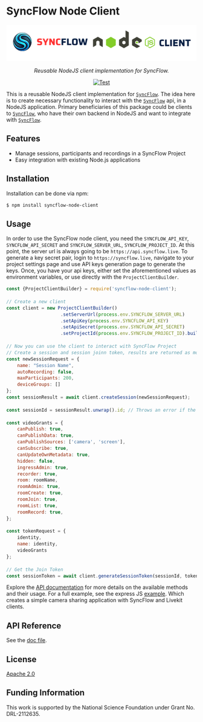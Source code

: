 # SyncFlow Node Client
<p align="center">
  <a href="https://github.com/oele-isis-vanderbilt/syncflow-node-client.git"><img src="./banner.png" alt="syncflow-node-client"></a>
</p>
<p align="center">
    <em>Reusable NodeJS client implementation for SyncFlow.</em>
</p>
<p align="center">
<a href="https://github.com/oele-isis-vanderbilt/syncflow-node-client/actions/workflows/test.yaml" target="_blank">
    <img src="https://github.com/oele-isis-vanderbilt/syncflow-node-client/actions/workflows/test.yaml/badge.svg" alt="Test">
</a>
</p>

This is a reusable NodeJS client implementation for [`SyncFlow`](https://syncflow.live). The idea here is to create necessary functionality to interact with the [`SyncFlow`](https://syncflow.live) api, in a NodeJS application. Primary beneficiaries of this package could be clients to [`SyncFlow`](https://syncflow.live), who have their own backend in NodeJS and want to integrate with [`SyncFlow`](https://syncflow.live).

## Features
- Manage sessions, participants and recordings in a SyncFlow Project
- Easy integration with existing Node.js applications

## Installation
Installation can be done via npm:

```sh
$ npm install syncflow-node-client
```

## Usage
In order to use the SyncFlow node client, you need the `SYNCFLOW_API_KEY`, `SYNCFLOW_API_SECRET` and `SYNCFLOW_SERVER_URL`, `SYNCFLOW_PROJECT_ID`. At this point, the server url is always going to be `https://api.syncflow.live`. To generate a key secret pair, login to `https://syncflow.live`, navigate to your project settings page and use API keys generation page to generate the keys. Once, you have your api keys, either set the aforementioned values as environment variables, or use directly with the `ProjectClientBuilder`.

```js
const {ProjectClientBuilder} = require('syncflow-node-client');

// Create a new client
const client = new ProjectClientBuilder()
                    .setServerUrl(process.env.SYNCFLOW_SERVER_URL)
                    .setApiKey(process.env.SYNCFLOW_API_KEY)
                    .setApiSecret(process.env.SYNCFLOW_API_SECRET)
                    .setProjectId(process.env.SYNCFLOW_PROJECT_ID).build();

// Now you can use the client to interact with SyncFlow Project
// Create a session and session joinn token, results are returned as monads (Ok(data) or Err(HttpError))
const newSessionRequest = {
    name: "Session Name",
    autoRecording: false,
    maxParticipants: 200,
    deviceGroups: []
};
const sessionResult = await client.createSession(newSessionRequest);

const sessionId = sessionResult.unwrap().id; // Throws an error if the request failed

const videoGrants = {
    canPublish: true,
    canPublishData: true,
    canPublishSources: ['camera', 'screen'],
    canSubscribe: true,
    canUpdateOwnMetadata: true,
    hidden: false,
    ingressAdmin: true,
    recorder: true,
    room: roomName,
    roomAdmin: true,
    roomCreate: true,
    roomJoin: true,
    roomList: true,
    roomRecord: true,
};

const tokenRequest = {
    identity,
    name: identity,
    videoGrants
};

// Get the Join Token
const sessionToken = await client.generateSessionToken(sessionId, tokenRequest)
```

Explore the [API documentation]((./doc.md)) for more details on the available methods and their usage. For a full example, see the express JS [example](./examples/express/). Which creates a simple camera sharing application with SyncFlow and Livekit clients.

## API Reference
See the [doc file](./doc.md).

## License
[Apache 2.0](./LICENSE)

## Funding Information
This work is supported by the National Science Foundation under Grant No. DRL-2112635.
